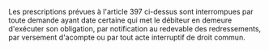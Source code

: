 Les prescriptions prévues à l'article 397 ci-dessus
sont interrompues par toute demande ayant date certaine qui met le
débiteur en demeure d'exécuter son obligation, par notification au
redevable des redressements, par versement d'acompte ou par tout acte
interruptif de droit commun.